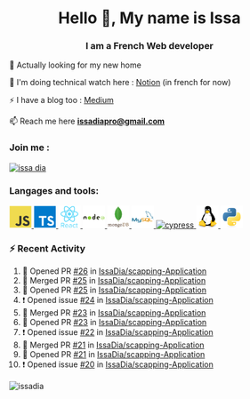 <h1 align="center">Hello 👋, My name is Issa</h1>
<h3 align="center">I am a French Web developer</h3>


🔭 Actually looking for my new home


📝 I'm doing technical watch here :  [Notion](https://www.notion.so/Veille-Techno-Issa-2572f315bd9348c3a13dcb8b8c3cdb0d) (in french for now)

⚡ I have a blog too : [Medium](https://medium.com/@issadia)

📫 Reach me here **issadiapro@gmail.com**

<h3 align="left">Join me :</h3>
<p align="left">
<a href="https://linkedin.com/in/issa-dia-dev/" target="blank"><img align="center" src="https://raw.githubusercontent.com/rahuldkjain/github-profile-readme-generator/master/src/images/icons/Social/linked-in-alt.svg" alt="issa dia" height="30" width="40" /></a>
</p>

<h3 align="left">Langages and tools:</h3>
<p align="left"> 
  <a href="https://developer.mozilla.org/en-US/docs/Web/JavaScript" target="_blank"> <img src="https://raw.githubusercontent.com/devicons/devicon/master/icons/javascript/javascript-original.svg" alt="javascript" width="40" height="40"/> </a>
  <a href="https://www.typescriptlang.org/" target="_blank"> <img src="https://raw.githubusercontent.com/devicons/devicon/master/icons/typescript/typescript-original.svg" alt="typescript" width="40" height="40"/> </a>
  <a href="https://reactjs.org/" target="_blank"> <img src="https://raw.githubusercontent.com/devicons/devicon/master/icons/react/react-original-wordmark.svg" alt="react" width="40" height="40"/> </a>
  <a href="https://nodejs.org" target="_blank"> <img src="https://raw.githubusercontent.com/devicons/devicon/master/icons/nodejs/nodejs-original-wordmark.svg" alt="nodejs" width="40" height="40"/> </a>
   <a href="https://www.mongodb.com/" target="_blank"> <img src="https://raw.githubusercontent.com/devicons/devicon/master/icons/mongodb/mongodb-original-wordmark.svg" alt="mongodb" width="40" height="40"/> </a>
  <a href="https://www.mysql.com/" target="_blank"> <img src="https://raw.githubusercontent.com/devicons/devicon/master/icons/mysql/mysql-original-wordmark.svg" alt="mysql" width="40" height="40"/> </a>
  <a href="https://www.cypress.io" target="_blank"> <img src="https://raw.githubusercontent.com/simple-icons/simple-icons/6e46ec1fc23b60c8fd0d2f2ff46db82e16dbd75f/icons/cypress.svg" alt="cypress" width="40" height="40"/> </a>
  <a href="https://www.linux.org/" target="_blank"> <img src="https://raw.githubusercontent.com/devicons/devicon/master/icons/linux/linux-original.svg" alt="linux" width="40" height="40"/> </a> 
    <a href="https://www.python.org" target="_blank"> <img src="https://raw.githubusercontent.com/devicons/devicon/master/icons/python/python-original.svg" alt="python" width="40" height="40"/> </a>
</p>

### :zap: Recent Activity

<!--START_SECTION:activity-->
1. 💪 Opened PR [#26](https://github.com/IssaDia/scapping-Application/pull/26) in [IssaDia/scapping-Application](https://github.com/IssaDia/scapping-Application)
2. 🎉 Merged PR [#25](https://github.com/IssaDia/scapping-Application/pull/25) in [IssaDia/scapping-Application](https://github.com/IssaDia/scapping-Application)
3. 💪 Opened PR [#25](https://github.com/IssaDia/scapping-Application/pull/25) in [IssaDia/scapping-Application](https://github.com/IssaDia/scapping-Application)
4. ❗️ Opened issue [#24](https://github.com/IssaDia/scapping-Application/issues/24) in [IssaDia/scapping-Application](https://github.com/IssaDia/scapping-Application)
5. 🎉 Merged PR [#23](https://github.com/IssaDia/scapping-Application/pull/23) in [IssaDia/scapping-Application](https://github.com/IssaDia/scapping-Application)
6. 💪 Opened PR [#23](https://github.com/IssaDia/scapping-Application/pull/23) in [IssaDia/scapping-Application](https://github.com/IssaDia/scapping-Application)
7. ❗️ Opened issue [#22](https://github.com/IssaDia/scapping-Application/issues/22) in [IssaDia/scapping-Application](https://github.com/IssaDia/scapping-Application)
8. 🎉 Merged PR [#21](https://github.com/IssaDia/scapping-Application/pull/21) in [IssaDia/scapping-Application](https://github.com/IssaDia/scapping-Application)
9. 💪 Opened PR [#21](https://github.com/IssaDia/scapping-Application/pull/21) in [IssaDia/scapping-Application](https://github.com/IssaDia/scapping-Application)
10. ❗️ Opened issue [#20](https://github.com/IssaDia/scapping-Application/issues/20) in [IssaDia/scapping-Application](https://github.com/IssaDia/scapping-Application)
<!--END_SECTION:activity-->

<p><img align="center" src="https://github-readme-streak-stats.herokuapp.com/?user=issadia&" alt="issadia" /></p>

